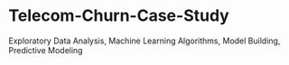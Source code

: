 # Telecom-Churn-Case-Study
Exploratory Data Analysis, Machine Learning Algorithms, Model Building, Predictive Modeling
